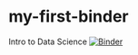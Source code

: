 # my-first-binder
Intro to Data Science
[![Binder](https://mybinder.org/badge_logo.svg)](https://mybinder.org/v2/gh/tmcgee2022/my-first-binder/HEAD)
